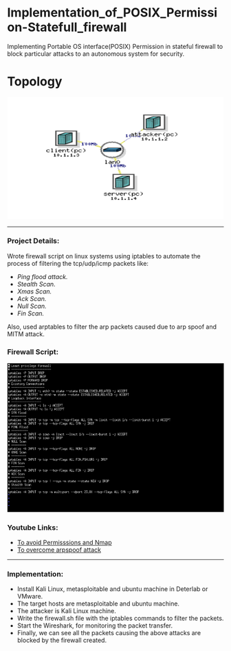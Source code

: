 # Implementation_of_POSIX_Permission-Statefull_firewall

Implementing Portable OS interface(POSIX) Permission in stateful firewall to block particular attacks to an autonomous system for security.

# Topology
![Deter_lab topology](./Deter_lab_topology.png)
___________

### Project Details:

Wrote firewall script on linux systems using iptables to automate the process of filtering the tcp/udp/icmp packets like:

- *Ping flood attack.*
- *Stealth Scan.*
- *Xmas Scan.*
- *Ack Scan.*
- *Null Scan.*
- *Fin Scan.*

Also, used arptables to filter the arp packets caused due to arp spoof and MITM attack.

### Firewall Script:
![Firewall Script](./Firewall_script.png)

### Youtube Links:

- [To avoid Permisssions and Nmap](https://youtu.be/F907ZTBKplo) 
- [To overcome arpspoof attack](https://youtu.be/6QXVYntD3K8)

_______________

### Implementation:

- Install Kali Linux, metasploitable and ubuntu machine in Deterlab or VMware.
- The target hosts are metasploitable and ubuntu machine.
- The attacker is Kali Linux machine.
- Write the firewall.sh file with the iptables commands to filter the packets.
- Start the Wireshark, for monitoring the packet transfer.
- Finally, we can see all the packets causing the above attacks are blocked by the firewall created.
